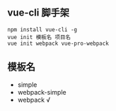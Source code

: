 ## vue-cli 脚手架
```
npm install vue-cli -g
vue init 模板名 项目名
vue init webpack vue-pro-webpack
```

## 模板名
- simple
- webpack-simple
- webpack √


